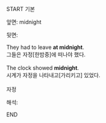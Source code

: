 START
기본

앞면:
midnight


뒷면:
<div>They had to leave <b>at midnight</b>. </div><div>그들은 자정[한밤중]에 떠나야 했다.</div><div><br></div><div><div>The clock showed <strong>midnight</strong>. </div><div><div>시계가 자정을 나타내고[가리키고] 있었다.</div></div></div><div><br></div><div>자정</div>


해석:
<!--ID: 1746614454280-->
END